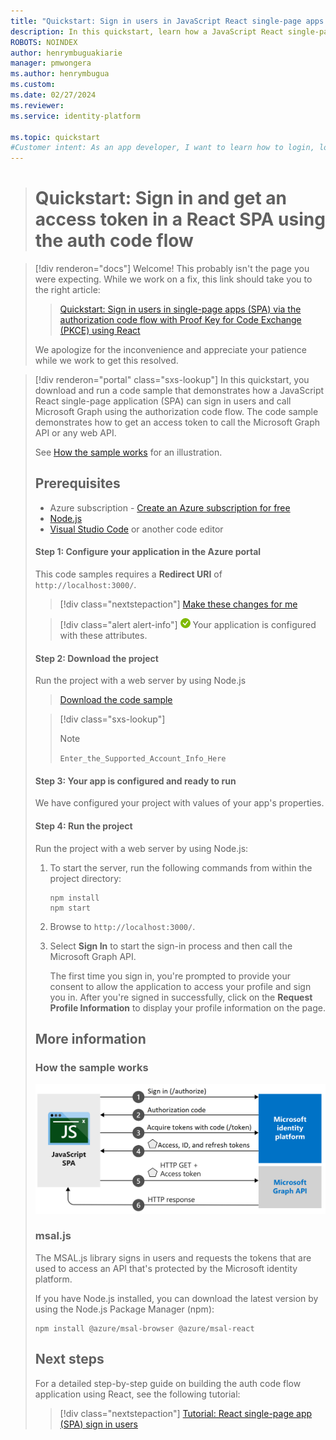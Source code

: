 ```yaml
---
title: "Quickstart: Sign in users in JavaScript React single-page apps (SPA) with auth code and call Microsoft Graph"
description: In this quickstart, learn how a JavaScript React single-page application (SPA) can sign in users of personal accounts, work accounts, and school accounts by using the authorization code flow and call Microsoft Graph.
ROBOTS: NOINDEX
author: henrymbuguakiarie
manager: pmwongera
ms.author: henrymbugua
ms.custom:
ms.date: 02/27/2024
ms.reviewer: 
ms.service: identity-platform

ms.topic: quickstart
#Customer intent: As an app developer, I want to learn how to login, logout, conditionally render components to authenticated users, and acquire an access token for a protected resource such as Microsoft Graph by using the Microsoft identity platform so that my JavaScript React app can sign in users of personal accounts, work accounts, and school accounts.
---
```

> # Quickstart: Sign in and get an access token in a React SPA using the auth code flow


> [!div renderon="docs"]
> Welcome! This probably isn't the page you were expecting. While we work on a fix, this link should take you to the right article:
>
> > [Quickstart: Sign in users in single-page apps (SPA) via the authorization code flow with Proof Key for Code Exchange (PKCE) using React](quickstart-single-page-app-react-sign-in.md)
> 
> We apologize for the inconvenience and appreciate your patience while we work to get this resolved.

> [!div renderon="portal" class="sxs-lookup"]
> In this quickstart, you download and run a code sample that demonstrates how a JavaScript React single-page application (SPA) can sign in users and call Microsoft Graph using the authorization code flow. The code sample demonstrates how to get an access token to call the Microsoft Graph API or any web API.
> 
> See [How the sample works](#how-the-sample-works) for an illustration.
> 
> ## Prerequisites
> 
> * Azure subscription - [Create an Azure subscription for free](https://azure.microsoft.com/free/?WT.mc_id=A261C142F)
> * [Node.js](https://nodejs.org/en/download/)
> * [Visual Studio Code](https://code.visualstudio.com/download) or another code editor
> 
> #### Step 1: Configure your application in the Azure portal
> 
> This code samples requires a **Redirect URI** of `http://localhost:3000/`.
> > [!div class="nextstepaction"]
> > [Make these changes for me]()
> 
> > [!div class="alert alert-info"]
> > ![Already configured](media/quickstart-v2-javascript/green-check.png) Your application is configured with these attributes.
> 
> #### Step 2: Download the project
> 
> Run the project with a web server by using Node.js
> 
> > [Download the code sample](https://github.com/Azure-Samples/ms-identity-javascript-v2/archive/refs/heads/master.zip)
> 
> > [!div class="sxs-lookup"]
> > > [!NOTE]
> > > `Enter_the_Supported_Account_Info_Here`
> 
> 
> #### Step 3: Your app is configured and ready to run
> We have configured your project with values of your app's properties.
> 
> #### Step 4: Run the project
> 
> Run the project with a web server by using Node.js:
> 
> 1. To start the server, run the following commands from within the project directory:
>     ```console
>     npm install
>     npm start
>     ```
> 1. Browse to `http://localhost:3000/`.
> 
> 1. Select **Sign In** to start the sign-in process and then call the Microsoft Graph API.
> 
>     The first time you sign in, you're prompted to provide your consent to allow the application to access your profile and sign you in. After you're signed in successfully, click on the **Request Profile Information** to display your profile information on the page.
> 
> ## More information
> 
> ### How the sample works
> 
> ![Diagram showing the authorization code flow for a single-page application.](media/quickstart-v2-javascript-auth-code/diagram-01-auth-code-flow.png)
> 
> ### msal.js
> 
> The MSAL.js library signs in users and requests the tokens that are used to access an API that's protected by the Microsoft identity platform.
> 
> If you have Node.js installed, you can download the latest version by using the Node.js Package Manager (npm):
> 
> ```console
> npm install @azure/msal-browser @azure/msal-react
> ```
> 
> ## Next steps
> 
> For a detailed step-by-step guide on building the auth code flow application using React, see the following tutorial:
> 
> > [!div class="nextstepaction"]
> > [Tutorial: React single-page app (SPA) sign in users](./tutorial-single-page-app-react-prepare-app.md)
